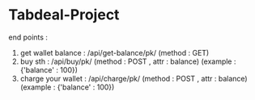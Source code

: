 # Tabdeal-Project

end points :

1. get wallet balance : /api/get-balance/pk/ (method : GET)
2. buy sth : /api/buy/pk/ (method : POST , attr : balance) (example : {'balance' : 100})
3. charge your wallet : /api/charge/pk/ (method : POST , attr : balance) (example : {'balance' : 100})
